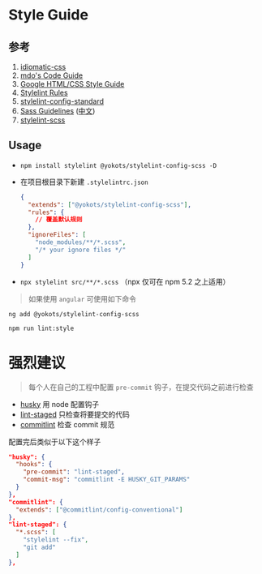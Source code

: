 # Style Guide

## 参考

1. [idiomatic-css](https://github.com/necolas/idiomatic-css)
2. [mdo's Code Guide](http://codeguide.co/#css)
3. [Google HTML/CSS Style Guide](https://google.github.io/styleguide/htmlcssguide.html#CSS)
4. [Stylelint Rules](https://stylelint.io/user-guide/rules/)
5. [stylelint-config-standard](https://github.com/stylelint/stylelint-config-standard)
6. [Sass Guidelines](https://sass-guidelin.es/) ([中文](https://sass-guidelin.es/zh/))
7. [stylelint-scss](https://github.com/kristerkari/stylelint-scss)

## Usage

- ```npm install stylelint @yokots/stylelint-config-scss -D```

- 在项目根目录下新建 `.stylelintrc.json`

  ```json
  {
    "extends": ["@yokots/stylelint-config-scss"],
    "rules": {
      // 覆盖默认规则
    },
    "ignoreFiles": [
      "node_modules/**/*.scss",
      "/* your ignore files */"
    ]
  }
  ```
- ```npx stylelint src/**/*.scss``` （npx 仅可在 npm 5.2 之上适用）

> 如果使用 `angular` 可使用如下命令

```
ng add @yokots/stylelint-config-scss

npm run lint:style
```

# 强烈建议

  > 每个人在自己的工程中配置 `pre-commit` 钩子，在提交代码之前进行检查

  * [husky](https://github.com/typicode/husky) 用 node 配置钩子
  * [lint-staged](https://github.com/okonet/lint-staged) 只检查将要提交的代码
  * [commitlint](https://github.com/marionebl/commitlint) 检查 commit 规范

  配置完后类似于以下这个样子

```json
"husky": {
  "hooks": {
    "pre-commit": "lint-staged",
    "commit-msg": "commitlint -E HUSKY_GIT_PARAMS"
  }
},
"commitlint": {
  "extends": ["@commitlint/config-conventional"]
},
"lint-staged": {
  "*.scss": [
    "stylelint --fix",
    "git add"
  ]
},
```
